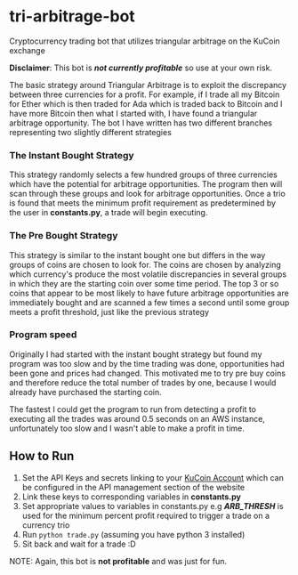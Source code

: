 # tri-arbitrage-bot
Cryptocurrency trading bot that utilizes triangular arbitrage on the KuCoin exchange

**Disclaimer**: This bot is ***not currently profitable*** so use at your own risk.

The basic strategy around Triangular Arbitrage is to exploit the discrepancy between three currencies for a profit. For example, if I trade all my Bitcoin for Ether which is then traded for Ada which is traded back to Bitcoin and I have more Bitcoin then what I started with, I have found a triangular arbitrage opportunity. The bot I have written has two different branches representing two slightly different strategies

### The Instant Bought Strategy 
This strategy randomly selects a few hundred groups of three currencies which have the potential for arbitrage opportunities. The program then will scan through these groups and look for arbitrage opportunities. Once a trio is found that meets the minimum profit requirement as predetermined by the user in **constants.py**, a trade will begin executing.

### The Pre Bought Strategy
This strategy is similar to the instant bought one but differs in the way groups of coins are chosen to look for. The coins are chosen by analyzing which currency's produce the most volatile discrepancies in several groups in which they are the starting coin over some time period. The top 3 or so coins that appear to be most likely to have future arbitrage opportunities are immediately bought and are scanned a few times a second until some group meets a profit threshold, just like the previous strategy

### Program speed
Originally I had started with the instant bought strategy but found my program was too slow and by the time trading was done, opportunities had been gone and prices had changed. This motivated me to try pre buy coins and therefore reduce the total number of trades by one, because I would already have purchased the starting coin.

The fastest I could get the program to run from detecting a profit to executing all the trades was around 0.5 seconds on an AWS instance, unfortunately too slow and I wasn't able to make a profit in time.

## How to Run

1) Set the API Keys and secrets linking to your [KuCoin Account](https://www.kucoin.com/) which can be configured in the API management section of the website
2) Link these keys to corresponding variables in **constants.py**
3) Set appropriate values to variables in constants.py e.g _**ARB_THRESH**_ is used for the minimum percent profit required to trigger a trade on a currency trio
4) Run ```python trade.py``` (assuming you have python 3 installed)
5) Sit back and wait for a trade :D

NOTE: Again, this bot is **not profitable** and was just for fun.

